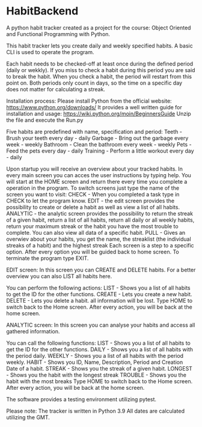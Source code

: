 # HabitBackend
A python habit tracker created as a project for the course: Object Oriented and Functional Programming with Python.

This habit tracker lets you create daily and weekly specified habits.
A basic CLI is used to operate the program.

Each habit needs to be checked-off at least once during the defined period (daily or wekkly). If you miss to check a habit during this period you are said to break the habit.
When you check a habit, the period will restart from this point on. Both periods only count in days, so the time on a specific day does not matter for calculating a streak.

Installation process:
Please install Python from the official website:
https://www.python.org/downloads/
It provides a well written guide for installation and usage: https://wiki.python.org/moin/BeginnersGuide
Unzip the file and execute the Run.py

Five habits are predefined with name, specification and period:
Teeth - Brush your teeth every day - daily
Garbage - Bring out the garbage every week - weekly
Bathroom - Clean the bathroom every week - weekly
Pets - Feed the pets every day - daily
Training - Perform a little workout every day - daily

Upon startup you will receive an overview about your tracked habits. In every main screen you can acces the user instructions by typing help. 
You will start at the HOME screen and return there every time you complete a operation in the program.
To switch screens just type the name of the screen you want to visit:
CHECK - When you completed a task type in CHECK to let the program know.
EDIT - the edit screen provides the possibility to create or delete a habit as well as view a list of all habits.
ANALYTIC - the analytic screen provides the possibility to return the streak of a given habit, return a list of all habits, return all daily or all weekly habits, return your maximum streak or the habit you have the most trouble to complete. You can also view all data of a specific habit.
PULL - Gives an overwiev about your habits, you get the name, the streaklist (the individual streaks of a habit) and the highest streak
Each screen is a step to a specific option. After every option you will be guided back to home screen.
To terminate the program type EXIT.

EDIT screen:
In this screen you can CREATE and DELETE habits. For a better overview you can also LIST all habits here.

You can perform the following actions:
LIST - Shows you a list of all habits to get the ID for the other functions.
CREATE - Lets you create a new habit.
DELETE - Lets you delete a habit. all information will be lost.
Type HOME to switch back to the Home screen.
After every action, you will be back at the home screen.

ANALYTIC screen:
In this screen you can analyse your habits and access all gathered information.

You can call the following functions:
LIST - Shows you a list of all habits to get the ID for the other functions.
DAILY - Shows you a list of all habits with the period daily.
WEEKLY - Shows you a list of all habits with the period weekly.
HABIT - Shows you ID, Name, Description, Period and Creation Date of a habit.
STREAK - Shows you the streak of a given habit.
LONGEST - Shows you the habit with the longest streak
TROUBLE - Shows you the habit with the most breaks
Type HOME to switch back to the Home screen.
After every action, you will be back at the home screen.

The software provides a testing environment utilizing pytest.


Please note:
The tracker is written in Python 3.9
All dates are calculated utilizing the GMT.
